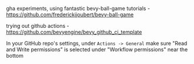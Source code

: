 gha experiments, using fantastic bevy-ball-game tutorials - https://github.com/frederickjjoubert/bevy-ball-game

trying out github actions - https://github.com/bevyengine/bevy_github_ci_template

In your GitHub repo's settings, under `Actions -> General` make sure "Read and Write permissions" is selected under "Workflow permissions" near the bottom

